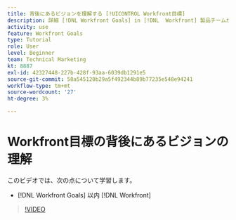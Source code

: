```yaml
---
title: 背後にあるビジョンを理解する [!UICONTROL Workfront目標]
description: 詳細 [!DNL Workfront Goals] in [!DNL  Workfront] 製品チームから。
activity: use
feature: Workfront Goals
type: Tutorial
role: User
level: Beginner
team: Technical Marketing
kt: 8887
exl-id: 42327448-227b-428f-93aa-6039db1291e5
source-git-commit: 58a545120b29a5f492344b89b77235e548e94241
workflow-type: tm+mt
source-wordcount: '27'
ht-degree: 3%

---
```


# Workfront目標の背後にあるビジョンの理解

このビデオでは、次の点について学習します。

* [!DNL Workfront Goals] 以内 [!DNL  Workfront]

>[!VIDEO](https://video.tv.adobe.com/v/335181/?quality=12)
